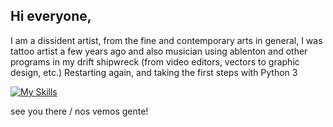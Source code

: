 ## Hi everyone, 
I am a dissident artist, from the fine and contemporary arts in general, I was tattoo artist a few years ago and also musician using ablenton and other programs in my drift shipwreck (from video editors, vectors to graphic design, etc.)
Restarting again, and taking the first steps with Python 3

[![My Skills](https://skillicons.dev/icons?i=py)](https://skillicons.dev)

see you there /
nos vemos gente!
<!--
**kimegarar/kimegarar** is a ✨ _special_ ✨ repository because its `README.md` (this file) appears on your GitHub profile.

Here are some ideas to get you started:

- 🔭 I’m currently working on ...
- 🌱 I’m currently learning ...
- 👯 I’m looking to collaborate on ...
- 🤔 I’m looking for help with ...
- 💬 Ask me about ...
- 📫 How to reach me: ...
- 😄 Pronouns: ...
- ⚡ Fun fact: ...
-->
